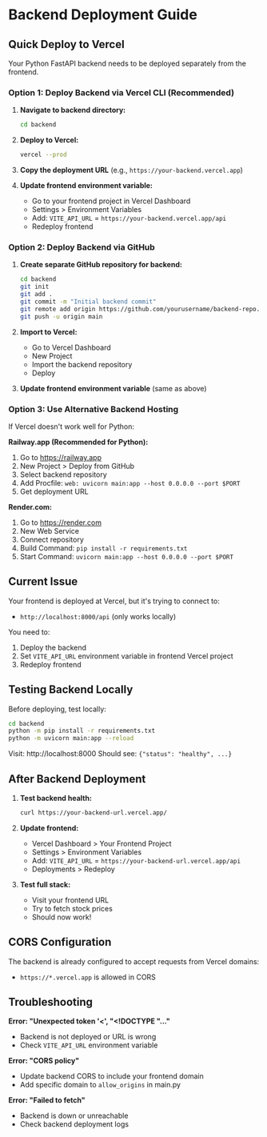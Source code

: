 # Backend Deployment Guide

## Quick Deploy to Vercel

Your Python FastAPI backend needs to be deployed separately from the frontend.

### Option 1: Deploy Backend via Vercel CLI (Recommended)

1. **Navigate to backend directory:**
   ```bash
   cd backend
   ```

2. **Deploy to Vercel:**
   ```bash
   vercel --prod
   ```

3. **Copy the deployment URL** (e.g., `https://your-backend.vercel.app`)

4. **Update frontend environment variable:**
   - Go to your frontend project in Vercel Dashboard
   - Settings > Environment Variables
   - Add: `VITE_API_URL` = `https://your-backend.vercel.app/api`
   - Redeploy frontend

### Option 2: Deploy Backend via GitHub

1. **Create separate GitHub repository for backend:**
   ```bash
   cd backend
   git init
   git add .
   git commit -m "Initial backend commit"
   git remote add origin https://github.com/yourusername/backend-repo.git
   git push -u origin main
   ```

2. **Import to Vercel:**
   - Go to Vercel Dashboard
   - New Project
   - Import the backend repository
   - Deploy

3. **Update frontend environment variable** (same as above)

### Option 3: Use Alternative Backend Hosting

If Vercel doesn't work well for Python:

**Railway.app (Recommended for Python):**
1. Go to https://railway.app
2. New Project > Deploy from GitHub
3. Select backend repository
4. Add Procfile: `web: uvicorn main:app --host 0.0.0.0 --port $PORT`
5. Get deployment URL

**Render.com:**
1. Go to https://render.com
2. New Web Service
3. Connect repository
4. Build Command: `pip install -r requirements.txt`
5. Start Command: `uvicorn main:app --host 0.0.0.0 --port $PORT`

## Current Issue

Your frontend is deployed at Vercel, but it's trying to connect to:
- `http://localhost:8000/api` (only works locally)

You need to:
1. Deploy the backend
2. Set `VITE_API_URL` environment variable in frontend Vercel project
3. Redeploy frontend

## Testing Backend Locally

Before deploying, test locally:

```bash
cd backend
python -m pip install -r requirements.txt
python -m uvicorn main:app --reload
```

Visit: http://localhost:8000
Should see: `{"status": "healthy", ...}`

## After Backend Deployment

1. **Test backend health:**
   ```bash
   curl https://your-backend-url.vercel.app/
   ```

2. **Update frontend:**
   - Vercel Dashboard > Your Frontend Project
   - Settings > Environment Variables
   - Add: `VITE_API_URL` = `https://your-backend-url.vercel.app/api`
   - Deployments > Redeploy

3. **Test full stack:**
   - Visit your frontend URL
   - Try to fetch stock prices
   - Should now work!

## CORS Configuration

The backend is already configured to accept requests from Vercel domains:
- `https://*.vercel.app` is allowed in CORS

## Troubleshooting

**Error: "Unexpected token '<', "<!DOCTYPE "..."**
- Backend is not deployed or URL is wrong
- Check `VITE_API_URL` environment variable

**Error: "CORS policy"**
- Update backend CORS to include your frontend domain
- Add specific domain to `allow_origins` in main.py

**Error: "Failed to fetch"**
- Backend is down or unreachable
- Check backend deployment logs
